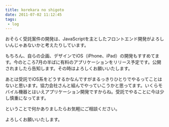 ```yaml
---
title: korekara no shigoto
date: 2011-07-02 11:12:45
tags: 
 - log
---
```

おそらく受託案件の開発は、JavaScriptを主としたフロントエンド開発がよろしいんじゃあないかと考えたりしています。

もちろん、自らの企画、デザインでiOS（iPhone、iPad）の開発もすすめてます。今のところ7月の半ばに有料のアプリケーションをリリース予定です。公開されましたら告知します。その時はよろしくお願いいたします。

あとは受託でiOS系をどうするかなんですがまるっきりひとりでやるってことはないと思います。協力会社さんと組んでやっていこうかと思ってます。いくらモバイル機器とはいえアプリケーション開発ですからね。受託でやることに今は少し慎重になってます。

ということで何かありましたらお気軽にご相談ください。

よろしくお願いいたします。